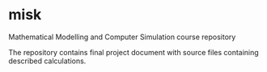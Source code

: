 # misk
Mathematical Modelling and Computer Simulation course repository

The repository contains final project document with source files containing described calculations.
